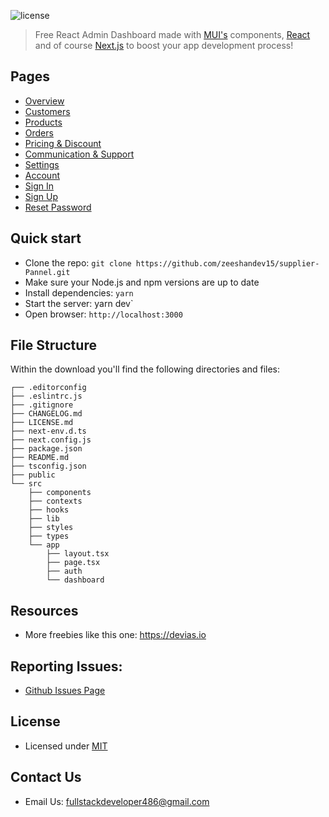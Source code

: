![license](https://img.shields.io/badge/license-MIT-blue.svg)

> Free React Admin Dashboard made with [MUI's](https://mui.com) components, [React](https://reactjs.org) and of course [Next.js](https://github.com/vercel/next.js) to boost your app development process!

## Pages

- [Overview](https://material-kit-react.devias.io)
- [Customers](https://material-kit-react.devias.io/dashboard/customers)
- [Products](https://material-kit-react.devias.io/dashboard/products)
- [Orders](https://material-kit-react.devias.io/dashboard/orders)
- [Pricing & Discount](https://material-kit-react.devias.io/dashboard/pricing)
- [Communication & Support](https://material-kit-react.devias.io/dashboard/communication)
- [Settings](https://material-kit-react.devias.io/dashboard/settings)
- [Account](https://material-kit-react.devias.io/dashboard/account)
- [Sign In](https://material-kit-react.devias.io/auth/sign-in)
- [Sign Up](https://material-kit-react.devias.io/auth/sign-up)
- [Reset Password](https://material-kit-react.devias.io/auth/reset-password)

## Quick start

- Clone the repo: `git clone https://github.com/zeeshandev15/supplier-Pannel.git`
- Make sure your Node.js and npm versions are up to date
- Install dependencies: `yarn`
- Start the server: yarn dev`
- Open browser: `http://localhost:3000`

## File Structure

Within the download you'll find the following directories and files:

```
┌── .editorconfig
├── .eslintrc.js
├── .gitignore
├── CHANGELOG.md
├── LICENSE.md
├── next-env.d.ts
├── next.config.js
├── package.json
├── README.md
├── tsconfig.json
├── public
└── src
	├── components
	├── contexts
	├── hooks
	├── lib
	├── styles
	├── types
	└── app
		├── layout.tsx
		├── page.tsx
		├── auth
		└── dashboard
```

## Resources

- More freebies like this one: https://devias.io

## Reporting Issues:

- [Github Issues Page](https://github.com/zeeshandev15/supplier-Pannel.git)

## License

- Licensed under [MIT](https://github.com/devias-io/material-kit-react/blob/main/LICENSE.md)

## Contact Us

- Email Us: fullstackdeveloper486@gmail.com
